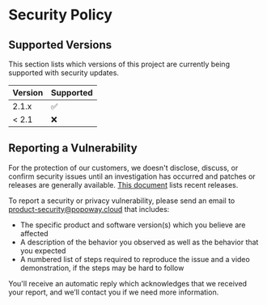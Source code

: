 # Security Policy

## Supported Versions

This section lists which versions of this project are currently being supported with security updates.

| Version | Supported          |
| ------- | ------------------ |
| 2.1.x   | :white_check_mark: |
| < 2.1   | :x:                |

## Reporting a Vulnerability

For the protection of our customers, we doesn't disclose, discuss, or confirm security issues until an investigation has occurred and patches or releases are generally available. [This document](https://github.com/popoway/project-clover/releases) lists recent releases. 

To report a security or privacy vulnerability, please send an email to product-security@popoway.cloud that includes: 

- The specific product and software version(s) which you believe are affected
- A description of the behavior you observed as well as the behavior that you expected
- A numbered list of steps required to reproduce the issue and a video demonstration, if the steps may be hard to follow

You'll receive an automatic reply which acknowledges that we received your report, and we’ll contact you if we need more information.
